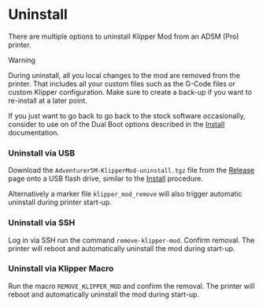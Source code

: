 # Uninstall

There are multiple options to uninstall Klipper Mod from an AD5M (Pro) printer.

> [!WARNING]
> During uninstall, all you local changes to the mod are removed from the printer. That includes all your custom files such as the G-Code files or custom Klipper configuration. Make sure to create a back-up if you want to re-install at a later point.
>
> If you just want to go back to go back to the stock software occasionally, consider to use on of the Dual Boot options described in the [Install](INSTALL.md) documentation. 

### Uninstall via USB

Download the `Adventurer5M-KlipperMod-uninstall.tgz` file from the [Release](https://github.com/xblax/flashforge_ad5m_klipper_mod/releases) page onto a USB flash drive, similar to the [Install](INSTALL.md) procedure.

Alternatively a marker file `klipper_mod_remove` will also trigger automatic uninstall during printer start-up.

### Uninstall via SSH

Log in via SSH run the command `remove-klipper-mod`. Confirm removal. The printer will reboot and automatically uninstall the mod during start-up.

### Uninstall via Klipper Macro

Run the macro `REMOVE_KLIPPER_MOD` and confirm the removal. The printer will reboot and automatically uninstall the mod during start-up.
